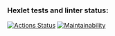 ### Hexlet tests and linter status:
[![Actions Status](https://github.com/akelaPro/python-project-49/actions/workflows/hexlet-check.yml/badge.svg)](https://github.com/akelaPro/python-project-49/actions)
[![Maintainability](https://api.codeclimate.com/v1/badges/4966aafa308e3d45a007/maintainability)](https://codeclimate.com/github/akelaPro/python-project-49/maintainability)
